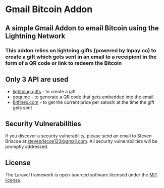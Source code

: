 
# Gmail Bitcoin Addon

## A simple Gmail Addon to email Bitcoin using the Lightning Network

###  This addon relies on lightning.gifts (powered by lnpay.co) to create a gift which gets sent in an email to a receipient in the form of a QR code or link to redeem the Bitcoin

## Only 3 API are used

- [lightning.gifts](https://lightning.gifts) - to create a gift
- [goqr.me](https://goqr.me) - to generate a QR code that gets embedded into the email
- [bitfinex.com](https://bitfinex.com) - to get the current price per satoshi at the time the gift gets sent

## Security Vulnerabilities

If you discover a security vulnerability, please send an email to Steven Briscoe at [stevebriscoe123@gmail.com](mailto:stevebriscoe123@gmail.com). All security vulnerabilities will be promptly addressed.

## License

The Laravel framework is open-sourced software licensed under the [MIT license](https://github.com/nevets963/gmail-bitcoin-addon/blob/main/LICENSE).

